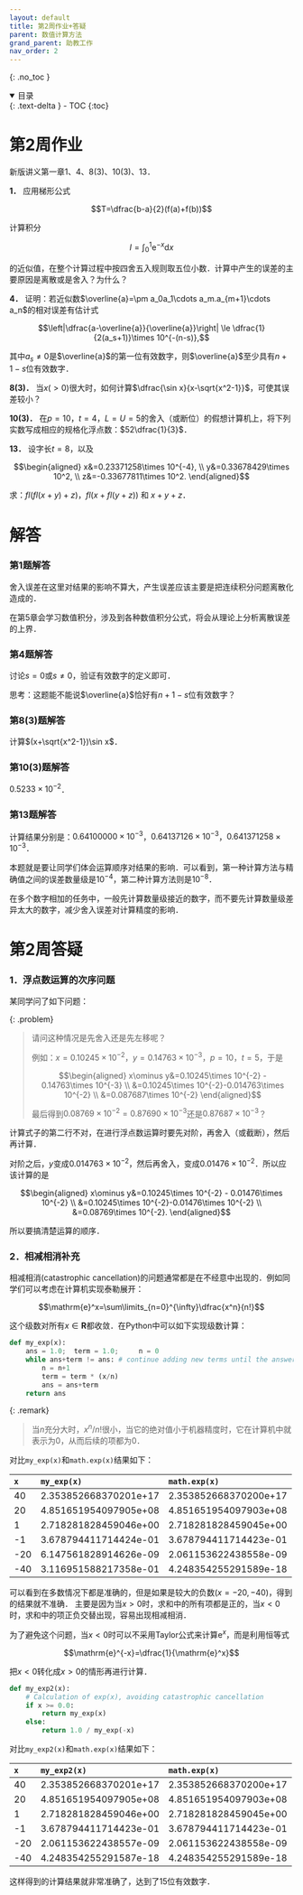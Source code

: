 ```yaml
---
layout: default
title: 第2周作业+答疑
parent: 数值计算方法
grand_parent: 助教工作
nav_order: 2
---
```


{: .no_toc }

<details open markdown="block">
  <summary>
    目录
  </summary>
  {: .text-delta }
- TOC
{:toc}
</details>

# 第2周作业

新版讲义第一章1、4、8(3)、10(3)、13．

**1．** 应用梯形公式

$$T=\dfrac{b-a}{2}(f(a)+f(b))$$

计算积分

$$I=\int_0^1\mathrm{e}^{-x}\mathrm{d}x$$

的近似值，在整个计算过程中按四舍五入规则取五位小数．计算中产生的误差的主要原因是离散或是舍入？为什么？

**4．** 证明：若近似数$\overline{a}=\pm a_0a_1\cdots a_m.a_{m+1}\cdots a_n$的相对误差有估计式

$$\left|\dfrac{a-\overline{a}}{\overline{a}}\right| \le \dfrac{1}{2(a_s+1)}\times 10^{-(n-s)},$$

其中$a_s\ne 0$是$\overline{a}$的第一位有效数字，则$\overline{a}$至少具有$n+1-s$位有效数字．

**8(3)．** 当$x(>0)$很大时，如何计算$\dfrac{\sin x}{x-\sqrt{x^2-1}}$，可使其误差较小？

**10(3)．** 在$p=10$，$t=4$，$L=U=5$的舍入（或断位）的假想计算机上，将下列实数写成相应的规格化浮点数：$52\dfrac{1}{3}$．

**13．** 设字长$t=8$，以及

$$\begin{aligned}
x&=0.23371258\times 10^{-4}, \\
y&=0.33678429\times 10^2, \\
z&=-0.33677811\times 10^2.
\end{aligned}$$

求：$fl(fl(x+y)+z)$，$fl(x+fl(y+z))$ 和 $x+y+z$．

# 解答

### 第1题解答

舍入误差在这里对结果的影响不算大，产生误差应该主要是把连续积分问题离散化造成的．

在第5章会学习数值积分，涉及到各种数值积分公式，将会从理论上分析离散误差的上界．

### 第4题解答

讨论$s=0$或$s\ne 0$，验证有效数字的定义即可．

思考：这题能不能说$\overline{a}$恰好有$n+1-s$位有效数字？

### 第8(3)题解答

计算$(x+\sqrt{x^2-1})\sin x$．


### 第10(3)题解答

$0.5233\times 10^{-2}$．

### 第13题解答

计算结果分别是：$0.64100000\times 10^{-3}$，$0.64137126\times 10^{-3}$，$0.641371258\times 10^{-3}$．

本题就是要让同学们体会运算顺序对结果的影响．可以看到，第一种计算方法与精确值之间的误差数量级是$10^{-4}$，第二种计算方法则是$10^{-8}$．

在多个数字相加的任务中，一般先计算数量级接近的数字，而不要先计算数量级差异太大的数字，减少舍入误差对计算精度的影响．




# 第2周答疑

### 1．浮点数运算的次序问题

某同学问了如下问题：

{: .problem}
> 请问这种情况是先舍入还是先左移呢？
>
> 例如：$x=0.10245\times 10^{-2}$，$y=0.14763\times 10^{-3}$，$p=10$，$t=5$，于是
> 
> $$\begin{aligned}
x\ominus y&=0.10245\times 10^{-2} - 0.14763\times 10^{-3} \\
&=0.10245\times 10^{-2}-0.014763\times 10^{-2} \\
&=0.087687\times 10^{-2}
\end{aligned}$$
>
> 最后得到$0.08769\times 10^{-2}=0.87690\times 10^{-3}$还是$0.87687\times 10^{-3}$？

计算式子的第二行不对，在进行浮点数运算时要先对阶，再舍入（或截断），然后再计算．

对阶之后，$y$变成$0.014763\times 10^{-2}$，然后再舍入，变成$0.01476\times 10^{-2}$．所以应该计算的是

$$\begin{aligned}
x\ominus y&=0.10245\times 10^{-2} - 0.01476\times 10^{-2} \\
&=0.10245\times 10^{-2}-0.01476\times 10^{-2} \\
&=0.08769\times 10^{-2}.
\end{aligned}$$

所以要搞清楚运算的顺序．

### 2．相减相消补充

相减相消(catastrophic cancellation)的问题通常都是在不经意中出现的．例如同学们可以考虑在计算机实现泰勒展开：

$$\mathrm{e}^x=\sum\limits_{n=0}^{\infty}\dfrac{x^n}{n!}$$

这个级数对所有$x\in\mathbf{R}$都收敛．在Python中可以如下实现级数计算：

```python
def my_exp(x):
    ans = 1.0;  term = 1.0;     n = 0
    while ans+term != ans: # continue adding new terms until the answer doesn't change
        n = n+1
        term = term * (x/n)
        ans = ans+term
    return ans
```
{: .remark}
> 当$n$充分大时，$x^n/n!$很小，当它的绝对值小于机器精度时，它在计算机中就表示为0，从而后续的项都为0．

对比``my_exp(x)``和``math.exp(x)``结果如下：

| ``x``        | ``my_exp(x)``     | ``math.exp(x)`` |
|:-------------|:------------------|:------|
| 40 | 2.353852668370201e+17 | 2.353852668370200e+17 | 
| 20 | 4.851651954097905e+08 | 4.851651954097903e+08 | 
| 1  | 2.718281828459046e+00 | 2.718281828459045e+00 | 
| -1 | 3.678794411714424e-01 | 3.678794411714423e-01 | 
|-20 | 6.147561828914626e-09 | 2.061153622438558e-09 | 
|-40 | 3.116951588217358e-01 | 4.248354255291589e-18 |

可以看到在多数情况下都是准确的，但是如果是较大的负数($x=-20,-40$)，得到的结果就不准确．
主要是因为当$x>0$时，求和中的所有项都是正的，当$x < 0$时，求和中的项正负交替出现，容易出现相减相消．

为了避免这个问题，当$x < 0$时可以不采用Taylor公式来计算$\mathrm{e}^x$，而是利用恒等式

$$\mathrm{e}^{-x}=\dfrac{1}{\mathrm{e}^x}$$

把$x < 0$转化成$x>0$的情形再进行计算．

```python
def my_exp2(x):
    # Calculation of exp(x), avoiding catastrophic cancellation
    if x >= 0.0:
        return my_exp(x)
    else:
        return 1.0 / my_exp(-x)
```

对比``my_exp2(x)``和``math.exp(x)``结果如下：

| ``x``        | ``my_exp2(x)``     | ``math.exp(x)`` |
|:-------------|:------------------|:------|
| 40 | 2.353852668370201e+17 | 2.353852668370200e+17 | 
| 20 | 4.851651954097905e+08 | 4.851651954097903e+08 | 
| 1  | 2.718281828459046e+00 | 2.718281828459045e+00 | 
| -1 | 3.678794411714423e-01 | 3.678794411714423e-01 | 
|-20 | 2.061153622438557e-09 | 2.061153622438558e-09 | 
|-40 | 4.248354255291587e-18 | 4.248354255291589e-18 |

这样得到的计算结果就非常准确了，达到了15位有效数字．








